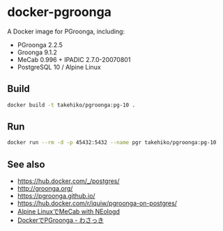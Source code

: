 # docker-pgroonga

A Docker image for PGroonga, including:

- PGroonga 2.2.5
- Groonga 9.1.2
- MeCab 0.996 + IPADIC 2.7.0-20070801
- PostgreSQL 10 / Alpine Linux

## Build

```sh
docker build -t takehiko/pgroonga:pg-10 .
```

## Run

```sh
docker run --rm -d -p 45432:5432 --name pgr takehiko/pgroonga:pg-10
```

## See also

- https://hub.docker.com/_/postgres/
- http://groonga.org/
- https://pgroonga.github.io/
- https://hub.docker.com/r/iquiw/pgroonga-on-postgres/
- [Alpine LinuxでMeCab with NEologd](https://qiita.com/nownabe/items/4171776aec1f05de9f28)
- [DockerでPGroonga - わさっき](http://d.hatena.ne.jp/takehikom/20180130/1517314577)
